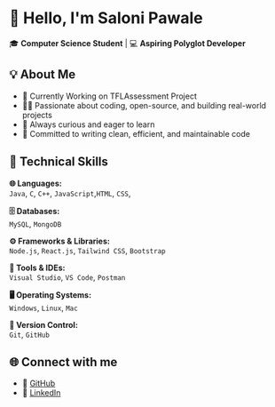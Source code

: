 # 👋 Hello, I'm Saloni Pawale

🎓 **Computer Science Student** | 💻 **Aspiring Polyglot Developer**  


## 💡 About Me  

- 🌱 Currently Working on TFLAssessment Project
- 👨‍💻 Passionate about coding, open-source, and building real-world projects  
- 🧠 Always curious and eager to learn  
- 🎯 Committed to writing clean, efficient, and maintainable code  


## 💼 Technical Skills

**🌐 Languages:**  
 `Java`, `C`, `C++`, `JavaScript`,`HTML`, `CSS`, 

**🗄 Databases:**  
`MySQL`, `MongoDB`

**⚙ Frameworks & Libraries:**  
`Node.js`, `React.js`, `Tailwind CSS`, `Bootstrap`

**🧰 Tools & IDEs:**  
`Visual Studio`, `VS Code`, `Postman`

**🖥 Operating Systems:**  
`Windows`, `Linux`, `Mac`

**📁 Version Control:**  
`Git`, `GitHub`


## 🌐 Connect with me
- 🔗 [GitHub](https://github.com/PawaleSaloni)  
- 💼 [LinkedIn](https://linkedin.com/in/SaloniPawale)  

